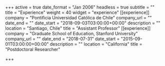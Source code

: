 +++
active = true
date_format = "Jan 2006"
headless = true
subtitle = ""
title = "Experience"
weight = 40
widget = "experience"
[[experience]]
company = "Pontificia Universidad Católica de Chile"
company_url = ""
date_end = ""
date_start = "2018-09-03T03:00:00+00:00"
description = ""
location = "Santiago, Chile"
title = "Assistant Professor"
[[experience]]
company = "Graduate School of Education, Stanford University"
company_url = ""
date_end = "2018-07-31"
date_start = "2015-09-01T03:00:00+00:00"
description = ""
location = "California"
title = "Postdoctoral Researcher"

+++

